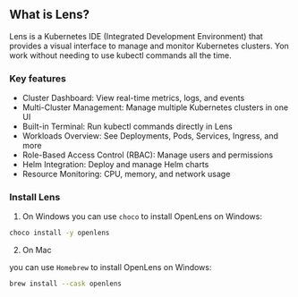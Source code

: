 ## What is Lens?
Lens is a Kubernetes IDE (Integrated Development Environment) that provides a visual interface to manage and monitor Kubernetes clusters. 
Yon work without needing to use kubectl commands all the time.

### Key features
- Cluster Dashboard: View real-time metrics, logs, and events
- Multi-Cluster Management: Manage multiple Kubernetes clusters in one UI
- Built-in Terminal: Run kubectl commands directly in Lens
- Workloads Overview: See Deployments, Pods, Services, Ingress, and more
- Role-Based Access Control (RBAC): Manage users and permissions
- Helm Integration: Deploy and manage Helm charts
- Resource Monitoring: CPU, memory, and network usage

### Install Lens

1. On Windows
you can use `choco` to install OpenLens on Windows:

```bash
choco install -y openlens
```

2. On Mac 

you can use `Homebrew` to install OpenLens on Windows:

```bash
brew install --cask openlens
```
